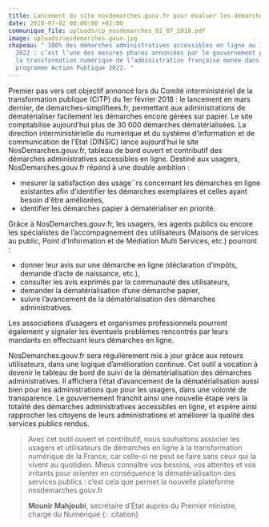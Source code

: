 ```yaml
---
title: Lancement du site nosdemarches.gouv.fr pour évaluer les démarches en ligne
date: 2018-07-02 00:00:00 +02:00
communique_file: uploads/cp_nosdemarches_02_07_2018.pdf
image: uploads/nosdemarches.gouv.jpg
chapeau: " 100% des démarches administratives accessibles en ligne au 1er janvier
  2022 : c’est l’une des mesures phares annoncées par le gouvernement pour accélérer
  la transformation numérique de l’administration française menée dans le cadre du
  programme Action Publique 2022. "
---
```


Premier pas vers cet objectif annoncé lors du Comité interministériel de la transformation publique (CITP) du 1er février 2018 : le lancement en mars dernier, de demarches-simplifiees.fr, permettant aux administrations de dématérialiser facilement les démarches encore gérées sur papier. Le site comptabilise aujourd’hui plus de 30 000 démarches dématérialisées.
La direction interministérielle du numérique et du système d’information et de communication de l’Etat (DINSIC) lance aujourd’hui le site NosDemarches.gouv.fr, tableau de bord ouvert et contributif des démarches administratives accessibles en ligne. Destiné aux usagers, NosDemarches.gouv.fr répond à une double ambition :

* mesurer la satisfaction des usage``rs concernant les démarches en ligne existantes afin d’identifier les démarches exemplaires et celles ayant besoin d'être améliorées,
* identifier les démarches papier à dématérialiser en priorité.

Grâce à NosDemarches.gouv.fr, les usagers, les agents publics ou encore les spécialistes de l’accompagnement des utilisateurs (Maisons de services au public, Point d'Information et de Médiation Multi Services, etc.) pourront :

* donner leur avis sur une démarche en ligne (déclaration d’impôts, demande d’acte de naissance, etc.),
* consulter les avis exprimés par la communauté des utilisateurs,
* demander la dématérialisation d’une démarche papier,
* suivre l’avancement de la dématérialisation des démarches administratives.

Les associations d’usagers et organismes professionnels pourront également y signaler les éventuels problèmes rencontrés par leurs mandants en effectuant leurs démarches en ligne.

NosDemarches.gouv.fr sera régulièrement mis à jour grâce aux retours utilisateurs, dans une logique d’amélioration continue. Cet outil a vocation à devenir le tableau de bord de suivi de la dématérialisation des démarches administratives. Il affichera l’état d’avancement de la dématérialisation aussi bien pour les administrations que pour les usagers, dans une volonté de transparence.
Le gouvernement franchit ainsi une nouvelle étape vers la totalité des démarches administratives accessibles en ligne, et espère ainsi rapprocher les citoyens de leurs administrations et améliorer la qualité des services publics rendus.


> Avec cet outil ouvert et contributif, nous souhaitons associer les usagers et utilisateurs de démarches en ligne à
>la transformation numérique de la France, car celle-ci ne peut se faire sans ceux qui la vivent au quotidien. Mieux
>connaître vos besoins, vos attentes et vos irritants pour orienter en conséquence la dématérialisation des services
>publics : c’est cela que permet la nouvelle plateforme nosdemarches.gouv.fr 
>
>**Mounir Mahjoubi**, secrétaire d’État auprès du Premier ministre, chargé du Numérique 
{: .citation}
